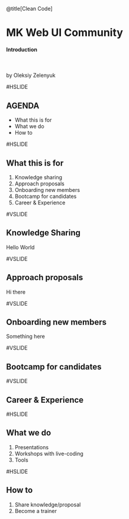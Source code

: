 @title[Clean Code]

# <span class="gold">MK</span> Web UI Community

#### Introduction
<br>
<br>
<span class="byline">by Oleksiy Zelenyuk</span>

#HSLIDE
## AGENDA
- What this is for <!-- .element: class="fragment" -->
- What we do       <!-- .element: class="fragment" -->
- How to           <!-- .element: class="fragment" -->

#HSLIDE
## What this is for

1. Knowledge sharing       <!-- .element: class="fragment" -->
1. Approach proposals      <!-- .element: class="fragment" -->
1. Onboarding new members  <!-- .element: class="fragment" -->
1. Bootcamp for candidates <!-- .element: class="fragment" -->
1. Career & Experience     <!-- .element: class="fragment" -->

#VSLIDE

## Knowledge Sharing

Hello World

#VSLIDE

## Approach proposals

Hi there

#VSLIDE

## Onboarding new members

Something here

#VSLIDE

## Bootcamp for candidates

#VSLIDE

## Career & Experience

#HSLIDE

## What we do

1. Presentations              <!-- .element: class="fragment" -->
1. Workshops with live-coding <!-- .element: class="fragment" -->
1. Tools                      <!-- .element: class="fragment" -->

#HSLIDE
## How to

1. Share knowledge/proposal <!-- .element: class="fragment" -->
1. Become a trainer         <!-- .element: class="fragment" -->

